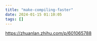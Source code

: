 ```yaml
---
title: "make-compiling-faster"
date: 2024-01-15 01:10:05
tags: []
---
```

https://zhuanlan.zhihu.com/p/601065788

